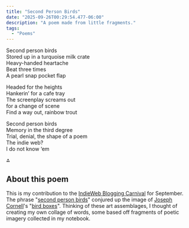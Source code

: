 ```yaml
---
title: "Second Person Birds"
date: "2025-09-26T00:29:54.477-06:00"
description: "A poem made from little fragments."
tags: 
  - "Poems"
---
```


<p>Second person birds<br/> 
Stored up in a turquoise milk crate<br/> 
Heavy-handed heartache<br/> 
Beat three times<br/> 
A pearl snap pocket flap</p>

<p>Headed for the heights<br/>
Hankerin’ for a cafe tray<br/>
The screenplay screams out<br/>
for a change of scene<br/>
Find a way out, rainbow trout</p>

<p>Second person birds<br/>
Memory in the third degree<br/>
Trial, denial, the shape of a poem<br/>
The indie web?<br/>
I do not know ‘em</p>

⁂

## About this poem

This is my contribution to the [IndieWeb Blogging Carnival](https://indieweb.org/IndieWeb_Carnival) for September. The phrase "[second person birds](https://toground.link/second-person-birds/)" conjured up the image of [Joseph Cornell](https://en.wikipedia.org/wiki/Joseph_Cornell)'s "[bird boxes](https://birdyrevolution.blogspot.com/2011/02/joseph-cornell-art.html)". Thinking of these art assemblages, I thought of creating my own collage of words, some based off fragments of poetic imagery collected in my notebook.